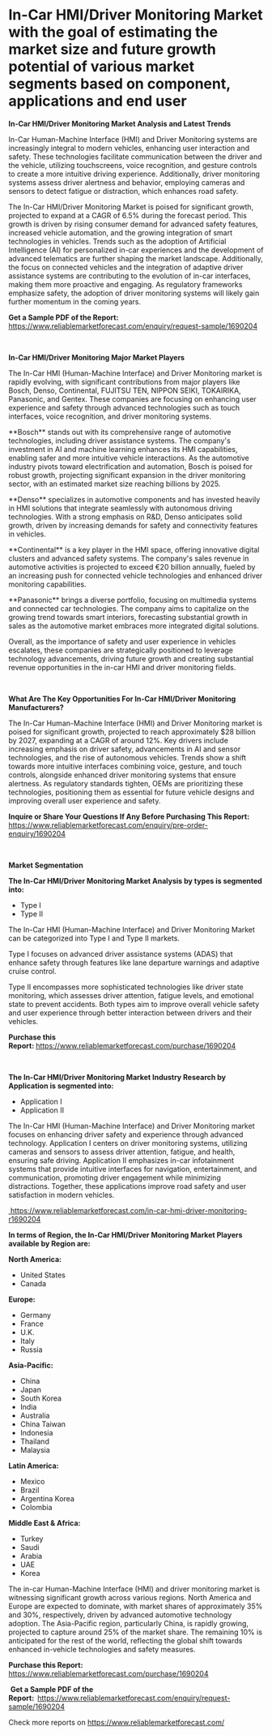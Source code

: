<p><h1>In-Car HMI/Driver Monitoring Market with the goal of estimating the market size and future growth potential of various market segments based on component, applications and end user</h1></p><p><strong>In-Car HMI/Driver Monitoring Market Analysis and Latest Trends</strong></p>
<p><p>In-Car Human-Machine Interface (HMI) and Driver Monitoring systems are increasingly integral to modern vehicles, enhancing user interaction and safety. These technologies facilitate communication between the driver and the vehicle, utilizing touchscreens, voice recognition, and gesture controls to create a more intuitive driving experience. Additionally, driver monitoring systems assess driver alertness and behavior, employing cameras and sensors to detect fatigue or distraction, which enhances road safety.</p><p>The In-Car HMI/Driver Monitoring Market is poised for significant growth, projected to expand at a CAGR of 6.5% during the forecast period. This growth is driven by rising consumer demand for advanced safety features, increased vehicle automation, and the growing integration of smart technologies in vehicles. Trends such as the adoption of Artificial Intelligence (AI) for personalized in-car experiences and the development of advanced telematics are further shaping the market landscape. Additionally, the focus on connected vehicles and the integration of adaptive driver assistance systems are contributing to the evolution of in-car interfaces, making them more proactive and engaging. As regulatory frameworks emphasize safety, the adoption of driver monitoring systems will likely gain further momentum in the coming years.</p></p>
<p><strong>Get a Sample PDF of the Report:&nbsp;</strong> <a href="https://www.reliablemarketforecast.com/enquiry/request-sample/1690204?utm_campaign=3126&utm_medium=2&utm_source=Github&utm_content=ia&utm_term=26032025&utm_id=in-car-hmidriver-monitoring">https://www.reliablemarketforecast.com/enquiry/request-sample/1690204</a></p>
<p>&nbsp;</p>
<p><strong>In-Car HMI/Driver Monitoring Major Market Players</strong></p>
<p><p>The In-Car HMI (Human-Machine Interface) and Driver Monitoring market is rapidly evolving, with significant contributions from major players like Bosch, Denso, Continental, FUJITSU TEN, NIPPON SEIKI, TOKAIRIKA, Panasonic, and Gentex. These companies are focusing on enhancing user experience and safety through advanced technologies such as touch interfaces, voice recognition, and driver monitoring systems.</p><p>**Bosch** stands out with its comprehensive range of automotive technologies, including driver assistance systems. The company's investment in AI and machine learning enhances its HMI capabilities, enabling safer and more intuitive vehicle interactions. As the automotive industry pivots toward electrification and automation, Bosch is poised for robust growth, projecting significant expansion in the driver monitoring sector, with an estimated market size reaching billions by 2025.</p><p>**Denso** specializes in automotive components and has invested heavily in HMI solutions that integrate seamlessly with autonomous driving technologies. With a strong emphasis on R&D, Denso anticipates solid growth, driven by increasing demands for safety and connectivity features in vehicles.</p><p>**Continental** is a key player in the HMI space, offering innovative digital clusters and advanced safety systems. The company's sales revenue in automotive activities is projected to exceed €20 billion annually, fueled by an increasing push for connected vehicle technologies and enhanced driver monitoring capabilities.</p><p>**Panasonic** brings a diverse portfolio, focusing on multimedia systems and connected car technologies. The company aims to capitalize on the growing trend towards smart interiors, forecasting substantial growth in sales as the automotive market embraces more integrated digital solutions.</p><p>Overall, as the importance of safety and user experience in vehicles escalates, these companies are strategically positioned to leverage technology advancements, driving future growth and creating substantial revenue opportunities in the in-car HMI and driver monitoring fields.</p></p>
<p>&nbsp;</p>
<p><strong>What Are The Key Opportunities For In-Car HMI/Driver Monitoring Manufacturers?</strong></p>
<p><p>The In-Car Human-Machine Interface (HMI) and Driver Monitoring market is poised for significant growth, projected to reach approximately $28 billion by 2027, expanding at a CAGR of around 12%. Key drivers include increasing emphasis on driver safety, advancements in AI and sensor technologies, and the rise of autonomous vehicles. Trends show a shift towards more intuitive interfaces combining voice, gesture, and touch controls, alongside enhanced driver monitoring systems that ensure alertness. As regulatory standards tighten, OEMs are prioritizing these technologies, positioning them as essential for future vehicle designs and improving overall user experience and safety.</p></p>
<p><strong>Inquire or Share Your Questions If Any Before Purchasing This Report:</strong> <a href="https://www.reliablemarketforecast.com/enquiry/pre-order-enquiry/1690204?utm_campaign=3126&utm_medium=2&utm_source=Github&utm_content=ia&utm_term=26032025&utm_id=in-car-hmidriver-monitoring">https://www.reliablemarketforecast.com/enquiry/pre-order-enquiry/1690204</a></p>
<p>&nbsp;</p>
<p><strong>Market Segmentation</strong></p>
<p><strong>The In-Car HMI/Driver Monitoring Market Analysis by types is segmented into:</strong></p>
<p><ul><li>Type I</li><li>Type II</li></ul></p>
<p><p>The In-Car HMI (Human-Machine Interface) and Driver Monitoring Market can be categorized into Type I and Type II markets. </p><p>Type I focuses on advanced driver assistance systems (ADAS) that enhance safety through features like lane departure warnings and adaptive cruise control. </p><p>Type II encompasses more sophisticated technologies like driver state monitoring, which assesses driver attention, fatigue levels, and emotional state to prevent accidents. Both types aim to improve overall vehicle safety and user experience through better interaction between drivers and their vehicles.</p></p>
<p><strong>Purchase this Report:&nbsp;</strong><a href="https://www.reliablemarketforecast.com/purchase/1690204?utm_campaign=3126&utm_medium=2&utm_source=Github&utm_content=ia&utm_term=26032025&utm_id=in-car-hmidriver-monitoring">https://www.reliablemarketforecast.com/purchase/1690204</a></p>
<p>&nbsp;</p>
<p><strong>The In-Car HMI/Driver Monitoring Market Industry Research by Application is segmented into:</strong></p>
<p><ul><li>Application I</li><li>Application II</li></ul></p>
<p><p>The In-Car HMI (Human-Machine Interface) and Driver Monitoring market focuses on enhancing driver safety and experience through advanced technology. Application I centers on driver monitoring systems, utilizing cameras and sensors to assess driver attention, fatigue, and health, ensuring safe driving. Application II emphasizes in-car infotainment systems that provide intuitive interfaces for navigation, entertainment, and communication, promoting driver engagement while minimizing distractions. Together, these applications improve road safety and user satisfaction in modern vehicles.</p></p>
<p><a href="https://www.reliablemarketforecast.com/in-car-hmi-driver-monitoring-r1690204?utm_campaign=3126&utm_medium=2&utm_source=Github&utm_content=ia&utm_term=26032025&utm_id=in-car-hmidriver-monitoring">&nbsp;https://www.reliablemarketforecast.com/in-car-hmi-driver-monitoring-r1690204</a></p>
<p><strong>In terms of Region, the In-Car HMI/Driver Monitoring Market Players available by Region are:</strong></p>
<p>
    <p> <strong> North America: </strong>
        <ul>
            <li>United States</li>
            <li>Canada</li>
        </ul>
        </p> 
    <p> <strong> Europe: </strong>
        <ul>
            <li>Germany</li>
            <li>France</li>
            <li>U.K.</li>
            <li>Italy</li>
            <li>Russia</li>
        </ul>
        </p> 
    <p> <strong> Asia-Pacific: </strong>
        <ul>
            <li>China</li>
            <li>Japan</li>
            <li>South Korea</li>
            <li>India</li>
            <li>Australia</li>
            <li>China Taiwan</li>
            <li>Indonesia</li>
            <li>Thailand</li>
            <li>Malaysia</li>
        </ul>
        </p> 
    <p> <strong> Latin America: </strong>
        <ul>
            <li>Mexico</li>
            <li>Brazil</li>
            <li>Argentina Korea</li>
            <li>Colombia</li>
        </ul>
        </p> 
    <p> <strong> Middle East & Africa: </strong>
        <ul>
            <li>Turkey</li>
            <li>Saudi</li>
            <li>Arabia</li>
            <li>UAE</li>
            <li>Korea</li>
        </ul>
    </p>
    </p>
<p><p>The in-car Human-Machine Interface (HMI) and driver monitoring market is witnessing significant growth across various regions. North America and Europe are expected to dominate, with market shares of approximately 35% and 30%, respectively, driven by advanced automotive technology adoption. The Asia-Pacific region, particularly China, is rapidly growing, projected to capture around 25% of the market share. The remaining 10% is anticipated for the rest of the world, reflecting the global shift towards enhanced in-vehicle technologies and safety measures.</p></p>
<p><strong>Purchase this Report: </strong><a href="https://www.reliablemarketforecast.com/purchase/1690204?utm_campaign=3126&utm_medium=2&utm_source=Github&utm_content=ia&utm_term=26032025&utm_id=in-car-hmidriver-monitoring">https://www.reliablemarketforecast.com/purchase/1690204</a></p>
<p>&nbsp;<strong>Get a Sample PDF of the Report:&nbsp;&nbsp;</strong><a href="https://www.reliablemarketforecast.com/enquiry/request-sample/1690204?utm_campaign=3126&utm_medium=2&utm_source=Github&utm_content=ia&utm_term=26032025&utm_id=in-car-hmidriver-monitoring">https://www.reliablemarketforecast.com/enquiry/request-sample/1690204</a></p>
<p><strong></strong></p>
<p>Check more reports on <a href="https://www.reliablemarketforecast.com/?utm_campaign=3126&utm_medium=2&utm_source=Github&utm_content=ia&utm_term=26032025&utm_id=in-car-hmidriver-monitoring">https://www.reliablemarketforecast.com/</a></p>